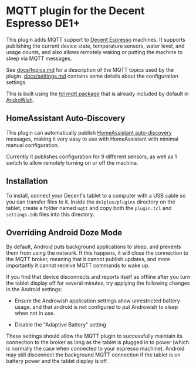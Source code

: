 # MQTT plugin for the Decent Espresso DE1+

This plugin adds MQTT support to [Decent Espresso](https://decentespresso.com/)
machines.  It supports publishing the current device state, temperature
sensors, water level, and usage counts, and also allows remotely waking or
putting the machine to sleep via MQTT messages.

See [docs/topics.md](docs/topics.md) for a description of the MQTT topics used
by the plugin.  [docs/settings.md](docs/settings.md) contains some details
about the configuration settings.

This is built using the
[tcl mqtt package](https://chiselapp.com/user/schelte/repository/mqtt/index)
that is already included by default in [AndroWish](https://www.androwish.org/).

## HomeAssistant Auto-Discovery

This plugin can automatically publish
[HomeAssistant auto-discovery](https://www.home-assistant.io/integrations/mqtt/#mqtt-discovery)
messages, making it very easy to use with HomeAssistant with minimal manual
configuration.

Currently it publishes configuration for 9 different sensors, as well as 1
switch to allow remotely turning on or off the machine.

## Installation

To install, connect your Decent's tablet to a computer with a USB cable so you
can transfer files to it.  Inside the `de1plus/plugins` directory on the
tablet, create a folder named `mqtt` and copy both the `plugin.tcl` and
`settings.tdb` files into this directory.

## Overriding Android Doze Mode

By default, Android puts background applications to sleep, and prevents them
from using the network.  If this happens, it will close the connection to the
MQTT broker, meaning that it cannot publish updates, and more importantly it
cannot receive MQTT commands to wake up.

If you find that device disconnects and reports itself as offline after you
turn the tablet display off for several minutes, try applying the following
changes in the Android settings:

* Ensure the Androwish application settings allow unrestricted battery usage,
  and that android is not configured to put Androwish to sleep when not in use.

* Disable the "Adaptive Battery" setting

These settings should allow the MQTT plugin to successfully maintain its
connection to the broker as long as the tablet is plugged in to power (which is
normally the case when connected to your espresso machine).  Android may still
disconnect the background MQTT connection if the tablet is on battery power and
the tablet display is off.
